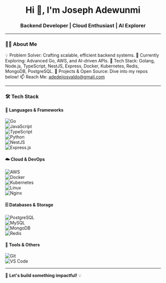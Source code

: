 <h1 align="center">Hi 👋, I'm Joseph Adewunmi</h1>
<h3 align="center">Backend Developer | Cloud Enthusiast | AI Explorer</h3>

---

### 👨‍💻 About Me  
💡 Problem Solver: Crafting scalable, efficient backend systems.
🚀 Currently Exploring: Advanced Go, AWS, and AI-driven APIs.
🔨 Tech Stack: Golang, Node.js, TypeScript, NestJS, Express, Docker, Kubernetes, Redis, MongoDB, PostgreSQL.
💼 Projects & Open Source: Dive into my repos below!
📫 Reach Me: adedejiosvaldo@gmail.com

---

### 🛠 Tech Stack  

#### 🚀 Languages & Frameworks  
![Go](https://img.shields.io/badge/-Go-69d7e4?style=flat-square&logo=go&logoColor=black)  
![JavaScript](https://img.shields.io/badge/-JavaScript-fcd400?style=flat-square&logo=javascript&logoColor=black)  
![TypeScript](https://img.shields.io/badge/-TypeScript-3178c6?style=flat-square&logo=typescript&logoColor=white)  
![Python](https://img.shields.io/badge/-Python-346e9e?style=flat-square&logo=python&logoColor=white)  
![NestJS](https://img.shields.io/badge/-NestJS-E0234E?style=flat-square&logo=nestjs&logoColor=white)  
![Express.js](https://img.shields.io/badge/-Express-000?style=flat-square&logo=express&logoColor=white)  

#### ☁️ Cloud & DevOps  
![AWS](https://img.shields.io/badge/-AWS-FF9900?style=flat-square&logo=amazonaws&logoColor=white)  
![Docker](https://img.shields.io/badge/-Docker-3596ed?style=flat-square&logo=docker&logoColor=white)  
![Kubernetes](https://img.shields.io/badge/-Kubernetes-326de6?style=flat-square&logo=kubernetes&logoColor=white)  
![Linux](https://img.shields.io/badge/-Linux-fad134?style=flat-square&logo=linux&logoColor=black)  
![Nginx](https://img.shields.io/badge/-Nginx-2b9900?style=flat-square&logo=nginx&logoColor=white)  

#### 🗄 Databases & Storage  
![PostgreSQL](https://img.shields.io/badge/-PostgreSQL-316192?style=flat-square&logo=postgresql&logoColor=white)  
![MySQL](https://img.shields.io/badge/-MySQL-4479A1?style=flat-square&logo=mysql&logoColor=white)  
![MongoDB](https://img.shields.io/badge/-MongoDB-4EA94B?style=flat-square&logo=mongodb&logoColor=white)  
![Redis](https://img.shields.io/badge/-Redis-DC382D?style=flat-square&logo=redis&logoColor=white)  

#### 🔧 Tools & Others  
![Git](https://img.shields.io/badge/-Git-F05032?style=flat-square&logo=git&logoColor=white)  
![VS Code](https://img.shields.io/badge/-VS%20Code-007ACC?style=flat-square&logo=visualstudiocode&logoColor=white)  

---


🚀 **Let's build something impactful!** 💡
